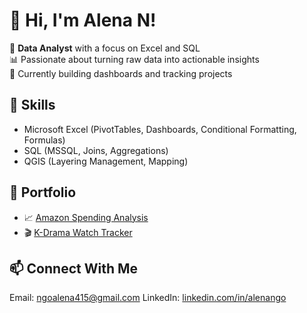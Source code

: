 # 👋 Hi, I'm Alena N!

💼 **Data Analyst** with a focus on Excel and SQL  
📊 Passionate about turning raw data into actionable insights  
🎯 Currently building dashboards and tracking projects

## 🔧 Skills
- Microsoft Excel (PivotTables, Dashboards, Conditional Formatting, Formulas)
- SQL (MSSQL, Joins, Aggregations)
- QGIS (Layering Management, Mapping)

## 📂 Portfolio
- 📈 [Amazon Spending Analysis](https://1drv.ms/f/c/3054c51dff1e9a25/EiG0sDZ8FWZJleD9Tzrq0SwB-4XcaPrUmog_yfgbPHEVvw?e=E2dSSG)
- 🎬 [K-Drama Watch Tracker](https://1drv.ms/f/c/3054c51dff1e9a25/EjjnUlokVqFLiGmZPnnNwZcBIA_3gIKGyL5VsNoEtDMIBg?e=ByNaaw)

## 📫 Connect With Me
Email: ngoalena415@gmail.com
LinkedIn: [linkedin.com/in/alenango](https://www.linkedin.com/in/alena-ngo/)
